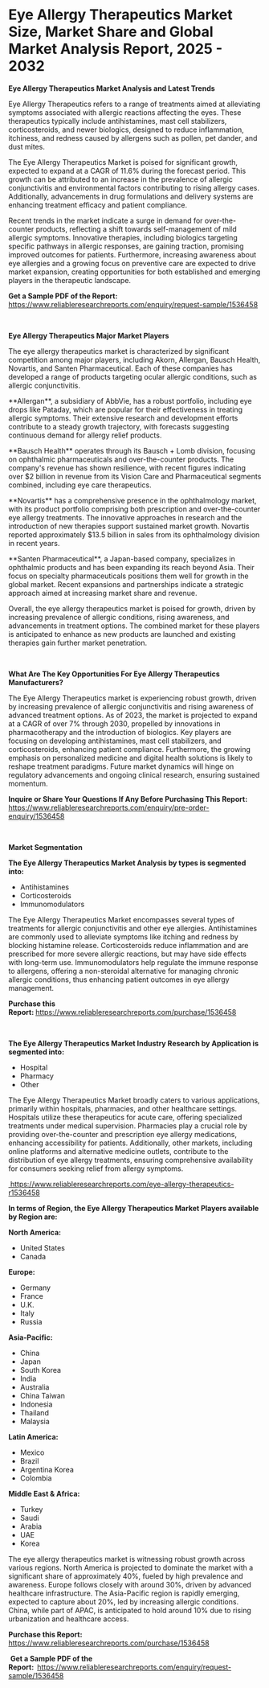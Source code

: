 <p><h1>Eye Allergy Therapeutics Market Size, Market Share and Global Market Analysis Report, 2025 - 2032</h1></p><p><strong>Eye Allergy Therapeutics Market Analysis and Latest Trends</strong></p>
<p><p>Eye Allergy Therapeutics refers to a range of treatments aimed at alleviating symptoms associated with allergic reactions affecting the eyes. These therapeutics typically include antihistamines, mast cell stabilizers, corticosteroids, and newer biologics, designed to reduce inflammation, itchiness, and redness caused by allergens such as pollen, pet dander, and dust mites.</p><p>The Eye Allergy Therapeutics Market is poised for significant growth, expected to expand at a CAGR of 11.6% during the forecast period. This growth can be attributed to an increase in the prevalence of allergic conjunctivitis and environmental factors contributing to rising allergy cases. Additionally, advancements in drug formulations and delivery systems are enhancing treatment efficacy and patient compliance.</p><p>Recent trends in the market indicate a surge in demand for over-the-counter products, reflecting a shift towards self-management of mild allergic symptoms. Innovative therapies, including biologics targeting specific pathways in allergic responses, are gaining traction, promising improved outcomes for patients. Furthermore, increasing awareness about eye allergies and a growing focus on preventive care are expected to drive market expansion, creating opportunities for both established and emerging players in the therapeutic landscape.</p></p>
<p><strong>Get a Sample PDF of the Report:&nbsp;</strong> <a href="https://www.reliableresearchreports.com/enquiry/request-sample/1536458?utm_campaign=2283&utm_medium=2&utm_source=Github&utm_content=ia&utm_term=19042025&utm_id=eye-allergy-therapeutics">https://www.reliableresearchreports.com/enquiry/request-sample/1536458</a></p>
<p>&nbsp;</p>
<p><strong>Eye Allergy Therapeutics Major Market Players</strong></p>
<p><p>The eye allergy therapeutics market is characterized by significant competition among major players, including Akorn, Allergan, Bausch Health, Novartis, and Santen Pharmaceutical. Each of these companies has developed a range of products targeting ocular allergic conditions, such as allergic conjunctivitis.</p><p>**Allergan**, a subsidiary of AbbVie, has a robust portfolio, including eye drops like Pataday, which are popular for their effectiveness in treating allergic symptoms. Their extensive research and development efforts contribute to a steady growth trajectory, with forecasts suggesting continuous demand for allergy relief products.</p><p>**Bausch Health** operates through its Bausch + Lomb division, focusing on ophthalmic pharmaceuticals and over-the-counter products. The company's revenue has shown resilience, with recent figures indicating over $2 billion in revenue from its Vision Care and Pharmaceutical segments combined, including eye care therapeutics.</p><p>**Novartis** has a comprehensive presence in the ophthalmology market, with its product portfolio comprising both prescription and over-the-counter eye allergy treatments. The innovative approaches in research and the introduction of new therapies support sustained market growth. Novartis reported approximately $13.5 billion in sales from its ophthalmology division in recent years.</p><p>**Santen Pharmaceutical**, a Japan-based company, specializes in ophthalmic products and has been expanding its reach beyond Asia. Their focus on specialty pharmaceuticals positions them well for growth in the global market. Recent expansions and partnerships indicate a strategic approach aimed at increasing market share and revenue.</p><p>Overall, the eye allergy therapeutics market is poised for growth, driven by increasing prevalence of allergic conditions, rising awareness, and advancements in treatment options. The combined market for these players is anticipated to enhance as new products are launched and existing therapies gain further market penetration.</p></p>
<p>&nbsp;</p>
<p><strong>What Are The Key Opportunities For Eye Allergy Therapeutics Manufacturers?</strong></p>
<p><p>The Eye Allergy Therapeutics market is experiencing robust growth, driven by increasing prevalence of allergic conjunctivitis and rising awareness of advanced treatment options. As of 2023, the market is projected to expand at a CAGR of over 7% through 2030, propelled by innovations in pharmacotherapy and the introduction of biologics. Key players are focusing on developing antihistamines, mast cell stabilizers, and corticosteroids, enhancing patient compliance. Furthermore, the growing emphasis on personalized medicine and digital health solutions is likely to reshape treatment paradigms. Future market dynamics will hinge on regulatory advancements and ongoing clinical research, ensuring sustained momentum.</p></p>
<p><strong>Inquire or Share Your Questions If Any Before Purchasing This Report:</strong> <a href="https://www.reliableresearchreports.com/enquiry/pre-order-enquiry/1536458?utm_campaign=2283&utm_medium=2&utm_source=Github&utm_content=ia&utm_term=19042025&utm_id=eye-allergy-therapeutics">https://www.reliableresearchreports.com/enquiry/pre-order-enquiry/1536458</a></p>
<p>&nbsp;</p>
<p><strong>Market Segmentation</strong></p>
<p><strong>The Eye Allergy Therapeutics Market Analysis by types is segmented into:</strong></p>
<p><ul><li>Antihistamines</li><li>Corticosteroids</li><li>Immunomodulators</li></ul></p>
<p><p>The Eye Allergy Therapeutics Market encompasses several types of treatments for allergic conjunctivitis and other eye allergies. Antihistamines are commonly used to alleviate symptoms like itching and redness by blocking histamine release. Corticosteroids reduce inflammation and are prescribed for more severe allergic reactions, but may have side effects with long-term use. Immunomodulators help regulate the immune response to allergens, offering a non-steroidal alternative for managing chronic allergic conditions, thus enhancing patient outcomes in eye allergy management.</p></p>
<p><strong>Purchase this Report:&nbsp;</strong><a href="https://www.reliableresearchreports.com/purchase/1536458?utm_campaign=2283&utm_medium=2&utm_source=Github&utm_content=ia&utm_term=19042025&utm_id=eye-allergy-therapeutics">https://www.reliableresearchreports.com/purchase/1536458</a></p>
<p>&nbsp;</p>
<p><strong>The Eye Allergy Therapeutics Market Industry Research by Application is segmented into:</strong></p>
<p><ul><li>Hospital</li><li>Pharmacy</li><li>Other</li></ul></p>
<p><p>The Eye Allergy Therapeutics Market broadly caters to various applications, primarily within hospitals, pharmacies, and other healthcare settings. Hospitals utilize these therapeutics for acute care, offering specialized treatments under medical supervision. Pharmacies play a crucial role by providing over-the-counter and prescription eye allergy medications, enhancing accessibility for patients. Additionally, other markets, including online platforms and alternative medicine outlets, contribute to the distribution of eye allergy treatments, ensuring comprehensive availability for consumers seeking relief from allergy symptoms.</p></p>
<p><a href="https://www.reliableresearchreports.com/eye-allergy-therapeutics-r1536458?utm_campaign=2283&utm_medium=2&utm_source=Github&utm_content=ia&utm_term=19042025&utm_id=eye-allergy-therapeutics">&nbsp;https://www.reliableresearchreports.com/eye-allergy-therapeutics-r1536458</a></p>
<p><strong>In terms of Region, the Eye Allergy Therapeutics Market Players available by Region are:</strong></p>
<p>
    <p> <strong> North America: </strong>
        <ul>
            <li>United States</li>
            <li>Canada</li>
        </ul>
        </p> 
    <p> <strong> Europe: </strong>
        <ul>
            <li>Germany</li>
            <li>France</li>
            <li>U.K.</li>
            <li>Italy</li>
            <li>Russia</li>
        </ul>
        </p> 
    <p> <strong> Asia-Pacific: </strong>
        <ul>
            <li>China</li>
            <li>Japan</li>
            <li>South Korea</li>
            <li>India</li>
            <li>Australia</li>
            <li>China Taiwan</li>
            <li>Indonesia</li>
            <li>Thailand</li>
            <li>Malaysia</li>
        </ul>
        </p> 
    <p> <strong> Latin America: </strong>
        <ul>
            <li>Mexico</li>
            <li>Brazil</li>
            <li>Argentina Korea</li>
            <li>Colombia</li>
        </ul>
        </p> 
    <p> <strong> Middle East & Africa: </strong>
        <ul>
            <li>Turkey</li>
            <li>Saudi</li>
            <li>Arabia</li>
            <li>UAE</li>
            <li>Korea</li>
        </ul>
    </p>
    </p>
<p><p>The eye allergy therapeutics market is witnessing robust growth across various regions. North America is projected to dominate the market with a significant share of approximately 40%, fueled by high prevalence and awareness. Europe follows closely with around 30%, driven by advanced healthcare infrastructure. The Asia-Pacific region is rapidly emerging, expected to capture about 20%, led by increasing allergic conditions. China, while part of APAC, is anticipated to hold around 10% due to rising urbanization and healthcare access.</p></p>
<p><strong>Purchase this Report: </strong><a href="https://www.reliableresearchreports.com/purchase/1536458?utm_campaign=2283&utm_medium=2&utm_source=Github&utm_content=ia&utm_term=19042025&utm_id=eye-allergy-therapeutics">https://www.reliableresearchreports.com/purchase/1536458</a></p>
<p>&nbsp;<strong>Get a Sample PDF of the Report:&nbsp;&nbsp;</strong><a href="https://www.reliableresearchreports.com/enquiry/request-sample/1536458?utm_campaign=2283&utm_medium=2&utm_source=Github&utm_content=ia&utm_term=19042025&utm_id=eye-allergy-therapeutics">https://www.reliableresearchreports.com/enquiry/request-sample/1536458</a></p>
<p><strong></strong></p>
<p><p></p><p></p><p></p></p>